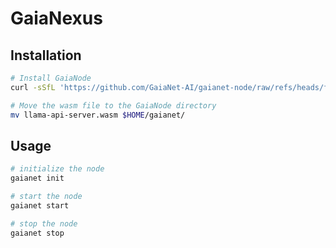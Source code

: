 # GaiaNexus

## Installation

```bash
# Install GaiaNode
curl -sSfL 'https://github.com/GaiaNet-AI/gaianet-node/raw/refs/heads/feat-integrate-nexus/install.sh' | bash

# Move the wasm file to the GaiaNode directory
mv llama-api-server.wasm $HOME/gaianet/
```

## Usage

```bash
# initialize the node
gaianet init

# start the node
gaianet start

# stop the node
gaianet stop
```
